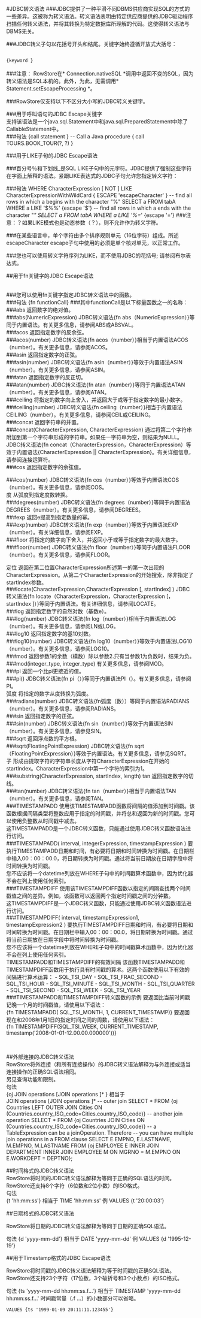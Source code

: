 #JDBC转义语法
###JDBC提供了一种平滑不同DBMS供应商实现SQL的方式的一些差异。这被称为转义语法。转义语法表明由特定供应商提供的JDBC驱动程序扫描任何转义语法，并将其转换为特定数据库所理解的代码。这使得转义语法与DBMS无关。

###JDBC转义子句以花括号开头和结尾。关键字始终遵循开放式大括号：

<code>
{keyword }
</code>
<br/>
###注意： RowStore在* Connection.nativeSQL *调用中返回不变的SQL，因为转义语法是SQL本机的。此外，为此，无需调用* Statement.setEscapeProcessing *。

###RowStore仅支持以下不区分大小写的JDBC转义关键字。

###用于呼叫语句的JDBC Escape关键字
<br/>
支持该语法是一个java.sql.Statement中和java.sql.PreparedStatement中除了CallableStatement中。
<br/>
###句法
	{call statement }
	-- Call a Java procedure
	{ call TOURS.BOOK_TOUR(?, ?) }







###用于LIKE子句的JDBC Escape语法


###百分号％和下划线_是SQL LIKE子句中的元字符。JDBC提供了强制这些字符在字面上解释的语法。紧跟LIKE表达式的JDBC子句允许您指定转义字符：

###句法
	WHERE CharacterExpression [ NOT ] LIKE
	    CharacterExpressionWithWildCard
	    { ESCAPE 'escapeCharacter' }
	-- find all rows in which a begins with the character "%"
	SELECT a FROM tabA WHERE a LIKE '$%%' {escape '$'}
	-- find all rows in which a ends with the character "_"
	SELECT a FROM tabA WHERE a LIKE '%=_' {escape '='}
###注意：？如果LIKE模式也是动态参数（？），则不允许作为转义字符。

###在某些语言中，单个字符由多个排序规则单元（16位字符）组成。所述escapeCharacter escape子句中使用的必须是单个核对单元，以正常工作。

###您也可以使用转义字符序列为LIKE，而不使用JDBC的花括号; 请参阅布尔表达式。















##用于fn关键字的JDBC Escape语法

<br/>
###您可以使用fn关键字指定JDBC转义语法中的函数。
<br/>
###句法
    {fn functionCall}
###其中functionCall是以下标量函数之一的名称：
<br/>
###abs 
返回数字的绝对值。
<br/>
###abs(NumericExpression)
JDBC转义语法{fn abs（NumericExpression）}等同于内置语法。有关更多信息，请参阅ABS或ABSVAL。
<br/>
###acos 
返回指定数字的反余弦。
<br/>
###acos(number)
JDBC转义语法{fn acos（number）}相当于内置语法ACOS（number）。有关更多信息，请参阅ACOS。
<br/>
###asin 
返回指定数字的正弦。
<br/>
###asin(number)
JDBC转义语法{fn asin（number）}等效于内置语法ASIN（number）。有关更多信息，请参阅ASIN。
<br/>
###atan 
返回指定数字的反正切。
<br/>
###atan(number)
JDBC转义语法{fn atan（number）}等同于内置语法ATAN（number）。有关更多信息，请参阅ATAN。
<br/>
###ceiling 
将指定的数字向上舍入，并返回大于或等于指定数字的最小数字。
<br/>
###ceiling(number)
JDBC转义语法{fn ceiling（number）}相当于内置语法CEILING（number）。有关更多信息，请参阅CEIL或CEILING。
<br/>
###concat 
返回字符串的并置。
<br/>
###concat(CharacterExpression, CharacterExpression)
通过将第二个字符串附加到第一个字符串形成的字符串。如果任一字符串为空，则结果为NULL。JDBC转义语法{fn concat（CharacterExpression，CharacterExpression）等效于内置语法{​​CharacterExpression || CharacterExpression}。有关详细信息，请参阅连接运算符。
<br/>
###cos 
返回指定数字的余弦值。

###cos(number)
JDBC转义语法{fn cos（number）}等效于内置语法COS（number）。有关更多信息，请参阅COS。
<br/>
度
从弧度到指定度数转换。
<br/>
###degrees(number)
JDBC转义语法{fn degrees（number）}等同于内置语法DEGREES（number）。有关更多信息，请参阅DEGREES。
<br/>
###exp 
返回e提高到指定数量的幂。
<br/>
###exp(number)
JDBC转义语法{fn exp（number）}等效于内置语法EXP（number）。有关详细信息，请参阅EXP。
<br/>
###floor 
将指定的数字向下舍入，并返回小于或等于指定数字的最大数字。
<br/>
###floor(number)
JDBC转义语法{fn floor（number）}等同于内置语法FLOOR（number）。有关更多信息，请参阅FLOOR。

定位
返回在第二位置CharacterExpression所述第一的第一次出现的CharacterExpression。从第二个CharacterExpression的开始搜索，除非指定了startIndex参数。
<br/>
###locate(CharacterExpression,CharacterExpression [, startIndex] )
JDBC转义语法{fn locate（CharacterExpression，CharacterExpression [，startIndex ]）}等同于内置语法。有关详细信息，请参阅LOCATE。
<br/>
###log 
返回指定数字的自然对数（基数e）。
<br/>
###log(number) 
JDBC转义语法{fn log（number）}相当于内置语法LOG（number）。有关更多信息，请参阅LN或LOG。
<br/>
###log10 
返回指定数字的基10对数。
<br/>
###log10(number)
JDBC转义语法{fn log10（number）}等效于内置语法LOG10（number）。有关更多信息，请参阅LOG10。
<br/>
###mod 
返回参数1的余数（模数）除以参数2.只有当参数1为负数时，结果为负。
<br/>
###mod(integer_type, integer_type)
有关更多信息，请参阅MOD。
<br/>
###pi 
返回一个比pi更接近的值。
<br/>
###pi()
JDBC转义语法{fn pi（）}等同于内置语法PI（）。有关更多信息，请参阅PI。
<br/>
弧度
将指定的数字从度转换为弧度。
<br/>
###radians(number)
JDBC转义语法{fn弧度（数））等同于内置语法RADIANS（number）。有关更多信息，请参阅RADIANS。
<br/>
###sin 
返回指定数字的正弦。
<br/>
###sin(number)
JDBC转义语法{fn sin（number）}等效于内置语法SIN（number）。有关更多信息，请参见SIN。
<br/>
###sqrt 
返回浮点数的平方根。
<br/>
###sqrt(FloatingPointExpression)
JDBC转义语法{fn sqrt（FloatingPointExpression）}等效于内置语法。有关更多信息，请参见SQRT。
<br/>
子
形成由提取字符的字符串长度从字符CharacterExpression在开始的startIndex。CharacterExpression中第一个字符的索引为1。
<br/>
###substring(CharacterExpression, startIndex, length)
tan 
返回指定数字的切线。
<br/>
###tan(number)
JDBC转义语法{fn tan（number）}相当于内置语法TAN（number）。有关更多信息，请参阅TAN。
<br/>
###TIMESTAMPADD 
使用该TIMESTAMPADD函数将间隔的值添加到时间戳。该函数根据间隔类型将整数应用于指定的时间戳，并将总和返回为新的时间戳。您可以使用负整数从时间戳中减去。
<br/>
这TIMESTAMPADD是一个JDBC转义函数，只能通过使用JDBC转义函数语法进行访问。
<br/>
###TIMESTAMPADD( interval, integerExpression, timestampExpression )
要执行TIMESTAMPADD日期和时间，有必要将日期和时间转换为时间戳。在日期栏中输入00：00：00.0，将日期转换为时间戳。通过将当前日期放在日期字段中将时间转换为时间戳。
<br/>
您不应该将一个datetime列放在WHERE子句中的时间戳算术函数中，因为优化器不会在列上使用任何索引。
<br/>
###TIMESTAMPDIFF 
使用该TIMESTAMPDIFF函数以指定的间隔查找两个时间戳值之间的差异。例如，该函数可以返回两个指定时间戳之间的分钟数。
<br/>
这TIMESTAMPDIFF是一个JDBC转义函数，只能通过使用JDBC转义函数语法进行访问。
<br/>
###TIMESTAMPDIFF( interval, timestampExpression1, timestampExpression2 )
要执行TIMESTAMPDIFF日期和时间，有必要将日期和时间转换为时间戳。在日期栏中输入00：00：00.0，将日期转换为时间戳。通过将当前日期放在日期字段中将时间转换为时间戳。
<br/>
您不应该将一个datetime列放在WHERE子句中的时间戳算术函数中，因为优化器不会在列上使用任何索引。
<br/>
TIMESTAMPADD和TIMESTAMPDIFF的有效间隔
该函数TIMESTAMPADD和TIMESTAMPDIFF函数用于执行具有时间戳的算术。这两个函数使用以下有效的间隔进行算术运算： - SQL_TSI_DAY - SQL_TSI_FRAC_SECOND - SQL_TSI_HOUR - SQL_TSI_MINUTE - SQL_TSI_MONTH - SQL_TSI_QUARTER - SQL_TSI_SECOND - SQL_TSI_WEEK - SQL_TSI_YEAR
<br/>
###TIMESTAMPADD和TIMESTAMPDIFF转义函数的示例
要返回比当前时间戳记晚一个月的时间戳值，请使用以下语法：
<br/>
    {fn TIMESTAMPADD( SQL_TSI_MONTH, 1, CURRENT_TIMESTAMP)}
要返回现在和2008年1月1日的指定时间之间的周数，请使用以下语法：
<br/>
    {fn TIMESTAMPDIFF(SQL_TSI_WEEK, CURRENT_TIMESTAMP, 
    timestamp('2008-01-01-12.00.00.000000'))}


<br/>



##外部连接的JDBC转义语法
<br/>
RowStore将外连接（和所有连接操作）的JDBC转义语法解释为与外连接或适当连接操作的正确SQL语法相同。
<br/>
另见查询功能和限制。
<br/>
句法<br/>
    {oj JOIN operations [JOIN operations ]* }
相当于<br/>
JOIN operations [JOIN operations ]* 
-- outer join
SELECT *
FROM
{oj Countries LEFT OUTER JOIN Cities ON 
   (Countries.country_ISO_code=Cities.country_ISO_code)}
-- another join operation
SELECT *
FROM
{oj Countries JOIN Cities ON (Countries.country_ISO_code=Cities.country_ISO_code)}
-- a TableExpression can be a joinOperation. Therefore
-- you can have multiple join operations in a FROM clause
SELECT E.EMPNO, E.LASTNAME, M.EMPNO, M.LASTNAME
FROM {oj EMPLOYEE E INNER JOIN DEPARTMENT
INNER JOIN EMPLOYEE M ON MGRNO = M.EMPNO ON E.WORKDEPT = DEPTNO};



##时间格式的JDBC转义语法
<br/>
RowStore将时间的JDBC转义语法解释为等同于正确的SQL语法的时间。RowStore还支持8个字符（6位数和2位小数）的ISO格式。
<br/>
句法<br/>
	{t 'hh:mm:ss'}
	相当于
	TIME 'hh:mm:ss'
	例
	VALUES {t '20:00:03'}









##日期格式的JDBC转义语法

RowStore将日期的JDBC转义语法解释为等同于日期的正确SQL语法。

句法
	{d 'yyyy-mm-dd'}
	相当于
	DATE 'yyyy-mm-dd'
	例
	VALUES {d '1995-12-19'}








##用于Timestamp格式的JDBC Escape语法

RowStore将时间戳的JDBC转义语法解释为等于时间戳的正确SQL语法。RowStore还支持23个字符（17位数，3个破折号和3个小数点）的ISO格式。

句法
	{ts 'yyyy-mm-dd hh:mm:ss.f...'}
	相当于
	TIMESTAMP 'yyyy-mm-dd hh:mm:ss.f...'
	时间戳常量（.f ...）的小数部分可以省略。
	
	VALUES {ts '1999-01-09 20:11:11.123455'}




